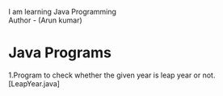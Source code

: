I am learning Java Programming <br>
Author - (Arun kumar) 

# Java Programs
1.Program to check whether the given year is leap year or not.[LeapYear.java]
